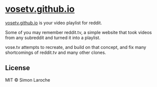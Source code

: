 # [vosetv.github.io](https://vosetv.github.io)

[vosetv.github.io](https://vvosetv.github.io) is your video playlist for reddit.

Some of you may remember reddit.tv, a simple website that took videos from any subreddit and turned it into a playlist.

vose.tv attempts to recreate, and build on that concept, and fix many shortcomings of reddit.tv and many other clones.

## License

MIT © Simon Laroche
